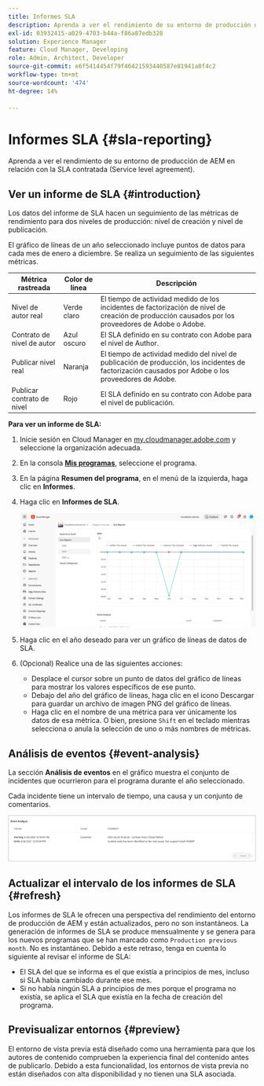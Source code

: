 ```yaml
---
title: Informes SLA
description: Aprenda a ver el rendimiento de su entorno de producción de AEM en relación con la Service level agreement contratada.
exl-id: 03932415-a029-4703-b44a-f86a87edb328
solution: Experience Manager
feature: Cloud Manager, Developing
role: Admin, Architect, Developer
source-git-commit: e6f5414454f79f46421593440587e81941a8f4c2
workflow-type: tm+mt
source-wordcount: '474'
ht-degree: 14%

---
```



# Informes SLA {#sla-reporting}

Aprenda a ver el rendimiento de su entorno de producción de AEM en relación con la SLA contratada (Service level agreement).

## Ver un informe de SLA {#introduction}

Los datos del informe de SLA hacen un seguimiento de las métricas de rendimiento para dos niveles de producción: nivel de creación y nivel de publicación.

El gráfico de líneas de un año seleccionado incluye puntos de datos para cada mes de enero a diciembre. Se realiza un seguimiento de las siguientes métricas.

| Métrica rastreada | Color de línea | Descripción |
| --- | --- | --- |
| Nivel de autor real | Verde claro | El tiempo de actividad medido de los incidentes de factorización de nivel de creación de producción causados por los proveedores de Adobe o Adobe. |
| Contrato de nivel de autor | Azul oscuro | El SLA definido en su contrato con Adobe para el nivel de Author. |
| Publicar nivel real | Naranja | El tiempo de actividad medido del nivel de publicación de producción, los incidentes de factorización causados por Adobe o los proveedores de Adobe. |
| Publicar contrato de nivel | Rojo | El SLA definido en su contrato con Adobe para el nivel de publicación. |

**Para ver un informe de SLA:**

1. Inicie sesión en Cloud Manager en [my.cloudmanager.adobe.com](https://my.cloudmanager.adobe.com/) y seleccione la organización adecuada.

1. En la consola **[Mis programas](/help/implementing/cloud-manager/navigation.md#my-programs)**, seleccione el programa.

1. En la página **Resumen del programa**, en el menú de la izquierda, haga clic en **Informes**.

1. Haga clic en **Informes de SLA**.

   ![Gráfico de líneas de informe de SLA](/help/implementing/cloud-manager/assets/cm-sla-report2.png)

1. Haga clic en el año deseado para ver un gráfico de líneas de datos de SLA.

1. (Opcional) Realice una de las siguientes acciones:

   * Desplace el cursor sobre un punto de datos del gráfico de líneas para mostrar los valores específicos de ese punto.
   * Debajo del año del gráfico de líneas, haga clic en el icono Descargar para guardar un archivo de imagen PNG del gráfico de líneas.
   * Haga clic en el nombre de una métrica para ver únicamente los datos de esa métrica. O bien, presione `Shift` en el teclado mientras selecciona o anula la selección de uno o más nombres de métricas.

## Análisis de eventos {#event-analysis}

La sección **Análisis de eventos** en el gráfico muestra el conjunto de incidentes que ocurrieron para el programa durante el año seleccionado.

Cada incidente tiene un intervalo de tiempo, una causa y un conjunto de comentarios.

![Ejemplo de análisis de eventos](assets/sla-reporting-c.png)

## Actualizar el intervalo de los informes de SLA {#refresh}

Los informes de SLA le ofrecen una perspectiva del rendimiento del entorno de producción de AEM y están actualizados, pero no son instantáneos. La generación de informes de SLA se produce mensualmente y se genera para los nuevos programas que se han marcado como `Production previous month`. No es instantáneo. Debido a este retraso, tenga en cuenta lo siguiente al revisar el informe de SLA:

* El SLA del que se informa es el que existía a principios de mes, incluso si SLA había cambiado durante ese mes.
* Si no había ningún SLA a principios de mes porque el programa no existía, se aplica el SLA que existía en la fecha de creación del programa.

## Previsualizar entornos {#preview}

El entorno de vista previa está diseñado como una herramienta para que los autores de contenido comprueben la experiencia final del contenido antes de publicarlo. Debido a esta funcionalidad, los entornos de vista previa no están diseñados con alta disponibilidad y no tienen una SLA asociada.

